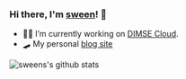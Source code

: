 ### Hi there, I'm [sween](https://www.ronsween.com)! 👋

- 👨‍💻 I’m currently working on [DIMSE Cloud](https://www.dimsecloud.com).
- :skateboard: My personal [blog site](https://www.ronsween.com)

 ![sweens's github stats](https://github-readme-stats.vercel.app/api?username=sween&show_icons=true&theme=dark&show_private=true)
